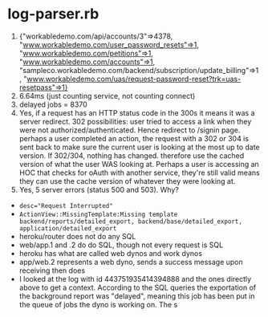 # log-parser.rb

1. {"workabledemo.com/api/accounts/3"=>4378, "www.workabledemo.com/user_password_resets"=>1, "www.workabledemo.com/petitions"=>1, "www.workabledemo.com/accounts"=>1, "sampleco.workabledemo.com/backend/subscription/update_billing"=>1, "www.workabledemo.com/uas/request-password-reset?trk=uas-resetpass"=>1}
2. 6.64ms (just counting service, not counting connect)
3. delayed jobs =  8370
4. Yes, if a request has an HTTP status code in the 300s it means it was a server redirect. 302 possibilities: user tried to access a link when they were not authorized/authenticated. Hence redirect to /signin page. perhaps a user completed an action, the request with a 302 or 304 is sent back to make sure the current user is looking at the most up to date version. If 302/304, nothing has changed. therefore use the cached version of what the user WAS looking at. Perhaps a user is accessing an HOC that checks for oAuth with another service, they're still valid means they can use the cache version of whatever they were looking at.
5. Yes, 5 server errors (status 500 and 503). Why?
- `desc="Request Interrupted"`
- `ActionView::MissingTemplate:Missing template backend/reports/detailed_export, backend/base/detailed_export, application/detailed_export`
- heroku/router does not do any SQL
- web/app.1 and .2 do do SQL, though not every request is SQL
- heroku has what are called web dynos and work dynos
- app/web.2 represents a web dyno, sends a success message upon receiving then does
- I looked at the log with id 443751935414394888 and the ones directly above to get a context. According to the SQL queries the exportation of the background report was "delayed", meaning this job has been put in the queue of jobs the dyno is working on. The s
